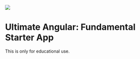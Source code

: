 <a href="https://ultimateangular.com" target="_blank"><img src="https://toddmotto.com/img/ua.png"></a>

# Ultimate Angular: Fundamental Starter App

This is only for educational use. 
